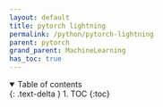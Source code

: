 ```yaml
---
layout: default
title: pytorch lightning
permalink: /python/pytorch-lightning
parent: pytorch
grand_parent: MachineLearning
has_toc: true
---
```

<details open markdown="block">
  <summary>
    Table of contents
  </summary>
  {: .text-delta }
1. TOC
{:toc}
</details>
